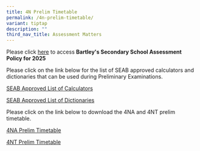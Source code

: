```yaml
---
title: 4N Prelim Timetable
permalink: /4n-prelim-timetable/
variant: tiptap
description: ""
third_nav_title: Assessment Matters
---
```

<p>Please click <a href="https://www.bartleysec.moe.edu.sg/assessment-plan-and-policy/" rel="noopener nofollow" target="_blank">here</a> to
access <strong>Bartley's Secondary School Assessment Policy for 2025</strong>
</p>
<p></p>
<p>Please click on the link below for the list of SEAB approved calculators
and dictionaries that can be used during Preliminary Examinations.</p>
<p><a href="https://file.go.gov.sg/seab-approvedcalculators.pdf" rel="noopener nofollow" target="_blank">SEAB Approved List of Calculators</a>
</p>
<p><a href="https://file.go.gov.sg/seab-approveddictionaries.pdf" rel="noopener nofollow" target="_blank">SEAB Approved List of Dictionaries</a>
</p>
<p></p>
<p>Please click on the link below to download the 4NA and 4NT prelim timetable.</p>
<p><a href="/files/4NA_Prelim_2025_venue_hall_V4_3_Jul.pdf" rel="noopener nofollow" target="_blank">4NA Prelim Timetable</a>
</p>
<p><a href="/files/4NT_Prelim_2025_venue_hall_V4_3_Jul.pdf" rel="noopener nofollow" target="_blank">4NT Prelim Timetable</a>
</p>
